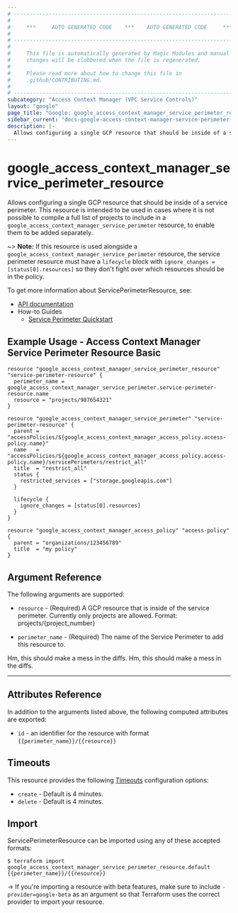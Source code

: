 ```yaml
---
# ----------------------------------------------------------------------------
#
#     ***     AUTO GENERATED CODE    ***    AUTO GENERATED CODE     ***
#
# ----------------------------------------------------------------------------
#
#     This file is automatically generated by Magic Modules and manual
#     changes will be clobbered when the file is regenerated.
#
#     Please read more about how to change this file in
#     .github/CONTRIBUTING.md.
#
# ----------------------------------------------------------------------------
subcategory: "Access Context Manager (VPC Service Controls)"
layout: "google"
page_title: "Google: google_access_context_manager_service_perimeter_resource"
sidebar_current: "docs-google-access-context-manager-service-perimeter-resource"
description: |-
  Allows configuring a single GCP resource that should be inside of a service perimeter.
---
```


# google\_access\_context\_manager\_service\_perimeter\_resource

Allows configuring a single GCP resource that should be inside of a service perimeter.
This resource is intended to be used in cases where it is not possible to compile a full list
of projects to include in a `google_access_context_manager_service_perimeter` resource,
to enable them to be added separately.

~> **Note:** If this resource is used alongside a `google_access_context_manager_service_perimeter` resource,
the service perimeter resource must have a `lifecycle` block with `ignore_changes = [status[0].resources]` so
they don't fight over which resources should be in the policy.


To get more information about ServicePerimeterResource, see:

* [API documentation](https://cloud.google.com/access-context-manager/docs/reference/rest/v1/accessPolicies.servicePerimeters)
* How-to Guides
    * [Service Perimeter Quickstart](https://cloud.google.com/vpc-service-controls/docs/quickstart)

## Example Usage - Access Context Manager Service Perimeter Resource Basic


```hcl
resource "google_access_context_manager_service_perimeter_resource" "service-perimeter-resource" {
  perimeter_name = google_access_context_manager_service_perimeter.service-perimeter-resource.name
  resource = "projects/987654321"
}

resource "google_access_context_manager_service_perimeter" "service-perimeter-resource" {
  parent = "accessPolicies/${google_access_context_manager_access_policy.access-policy.name}"
  name   = "accessPolicies/${google_access_context_manager_access_policy.access-policy.name}/servicePerimeters/restrict_all"
  title  = "restrict_all"
  status {
    restricted_services = ["storage.googleapis.com"]
  }

  lifecycle {
    ignore_changes = [status[0].resources]
  }
}

resource "google_access_context_manager_access_policy" "access-policy" {
  parent = "organizations/123456789"
  title  = "my policy"
}
```

## Argument Reference

The following arguments are supported:


* `resource` -
  (Required)
  A GCP resource that is inside of the service perimeter.
  Currently only projects are allowed.
  Format: projects/{project_number}

* `perimeter_name` -
  (Required)
  The name of the Service Perimeter to add this resource to.

Hm, this should make a mess in the diffs.
Hm, this should make a mess in the diffs.

- - -



## Attributes Reference

In addition to the arguments listed above, the following computed attributes are exported:

* `id` - an identifier for the resource with format `{{perimeter_name}}/{{resource}}`


## Timeouts

This resource provides the following
[Timeouts](/docs/configuration/resources.html#timeouts) configuration options:

- `create` - Default is 4 minutes.
- `delete` - Default is 4 minutes.

## Import

ServicePerimeterResource can be imported using any of these accepted formats:

```
$ terraform import google_access_context_manager_service_perimeter_resource.default {{perimeter_name}}/{{resource}}
```

-> If you're importing a resource with beta features, make sure to include `-provider=google-beta`
as an argument so that Terraform uses the correct provider to import your resource.
